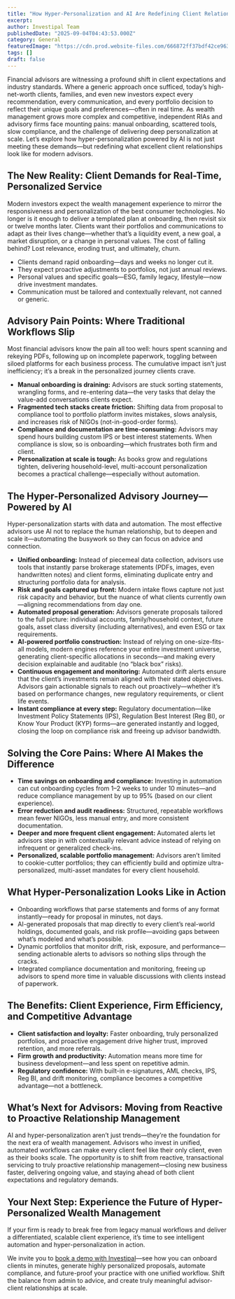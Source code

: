 ```yaml
---
title: "How Hyper-Personalization and AI Are Redefining Client Relationships in Wealth Management"
excerpt: 
author: Investipal Team
publishedDate: "2025-09-04T04:43:53.000Z"
category: General
featuredImage: "https://cdn.prod.website-files.com/666872ff37bdf42ce9637d77/689c31560b54b8ae6b4df67b_pexels-photo-8386440.jpeg"
tags: []
draft: false
---
```

<p>
Financial advisors are witnessing a profound shift in client expectations and industry standards. Where a generic approach once sufficed, today’s high-net-worth clients, families, and even new investors expect every recommendation, every communication, and every portfolio decision to reflect their unique goals and preferences—often in real time. As wealth management grows more complex and competitive, independent RIAs and advisory firms face mounting pains: manual onboarding, scattered tools, slow compliance, and the challenge of delivering deep personalization at scale. Let’s explore how hyper-personalization powered by AI is not just meeting these demands—but redefining what excellent client relationships look like for modern advisors.
</p>

<h2>The New Reality: Client Demands for Real-Time, Personalized Service</h2>
<p>
Modern investors expect the wealth management experience to mirror the responsiveness and personalization of the best consumer technologies. No longer is it enough to deliver a templated plan at onboarding, then revisit six or twelve months later. Clients want their portfolios and communications to adapt as their lives change—whether that’s a liquidity event, a new goal, a market disruption, or a change in personal values. The cost of falling behind? Lost relevance, eroding trust, and ultimately, churn.
</p>
<ul><li>Clients demand rapid onboarding—days and weeks no longer cut it.</li><li>They expect proactive adjustments to portfolios, not just annual reviews.</li><li>Personal values and specific goals—ESG, family legacy, lifestyle—now drive investment mandates.</li><li>Communication must be tailored and contextually relevant, not canned or generic.</li></ul>

<h2>Advisory Pain Points: Where Traditional Workflows Slip</h2>
<p>
Most financial advisors know the pain all too well: hours spent scanning and rekeying PDFs, following up on incomplete paperwork, toggling between siloed platforms for each business process. The cumulative impact isn’t just inefficiency; it’s a break in the personalized journey clients crave.
</p>
<ul><li><strong>Manual onboarding is draining:</strong> Advisors are stuck sorting statements, wrangling forms, and re-entering data—the very tasks that delay the value-add conversations clients expect.</li><li><strong>Fragmented tech stacks create friction:</strong> Shifting data from proposal to compliance tool to portfolio platform invites mistakes, slows analysis, and increases risk of NIGOs (not-in-good-order forms).</li><li><strong>Compliance and documentation are time-consuming:</strong> Advisors may spend hours building custom IPS or best interest statements. When compliance is slow, so is onboarding—which frustrates both firm and client.</li><li><strong>Personalization at scale is tough:</strong> As books grow and regulations tighten, delivering household-level, multi-account personalization becomes a practical challenge—especially without automation.</li></ul>

<h2>The Hyper-Personalized Advisory Journey—Powered by AI</h2>
<p>
Hyper-personalization starts with data and automation. The most effective advisors use AI not to replace the human relationship, but to deepen and scale it—automating the busywork so they can focus on advice and connection.
</p>
<ul><li><strong>Unified onboarding:</strong> Instead of piecemeal data collection, advisors use tools that instantly parse brokerage statements (PDFs, images, even handwritten notes) and client forms, eliminating duplicate entry and structuring portfolio data for analysis.</li><li><strong>Risk and goals captured up front:</strong> Modern intake flows capture not just risk capacity and behavior, but the nuance of what clients currently own—aligning recommendations from day one.</li><li><strong>Automated proposal generation:</strong> Advisors generate proposals tailored to the full picture: individual accounts, family/household context, future goals, asset class diversity (including alternatives), and even ESG or tax requirements.</li><li><strong>AI-powered portfolio construction:</strong> Instead of relying on one-size-fits-all models, modern engines reference your entire investment universe, generating client-specific allocations in seconds—and making every decision explainable and auditable (no “black box” risks).</li><li><strong>Continuous engagement and monitoring:</strong> Automated drift alerts ensure that the client’s investments remain aligned with their stated objectives. Advisors gain actionable signals to reach out proactively—whether it’s based on performance changes, new regulatory requirements, or client life events.</li><li><strong>Instant compliance at every step:</strong> Regulatory documentation—like Investment Policy Statements (IPS), Regulation Best Interest (Reg BI), or Know Your Product (KYP) forms—are generated instantly and logged, closing the loop on compliance risk and freeing up advisor bandwidth.</li></ul>

<h2>Solving the Core Pains: Where AI Makes the Difference</h2>
<ul><li><strong>Time savings on onboarding and compliance:</strong> Investing in automation can cut onboarding cycles from 1–2 weeks to under 10 minutes—and reduce compliance management by up to 95% (based on our client experience).</li><li><strong>Error reduction and audit readiness:</strong> Structured, repeatable workflows mean fewer NIGOs, less manual entry, and more consistent documentation.</li><li><strong>Deeper and more frequent client engagement:</strong> Automated alerts let advisors step in with contextually relevant advice instead of relying on infrequent or generalized check-ins.</li><li><strong>Personalized, scalable portfolio management:</strong> Advisors aren’t limited to cookie-cutter portfolios; they can efficiently build and optimize ultra-personalized, multi-asset mandates for every client household.</li></ul>

<h2>What Hyper-Personalization Looks Like in Action</h2>
<ul><li>Onboarding workflows that parse statements and forms of any format instantly—ready for proposal in minutes, not days.</li><li>AI-generated proposals that map directly to every client’s real-world holdings, documented goals, and risk profile—avoiding gaps between what’s modeled and what’s possible.</li><li>Dynamic portfolios that monitor drift, risk, exposure, and performance—sending actionable alerts to advisors so nothing slips through the cracks.</li><li>Integrated compliance documentation and monitoring, freeing up advisors to spend more time in valuable discussions with clients instead of paperwork.</li></ul>

<h2>The Benefits: Client Experience, Firm Efficiency, and Competitive Advantage</h2>
<ul><li><strong>Client satisfaction and loyalty:</strong> Faster onboarding, truly personalized portfolios, and proactive engagement drive higher trust, improved retention, and more referrals.</li><li><strong>Firm growth and productivity:</strong> Automation means more time for business development—and less spent on repetitive admin.</li><li><strong>Regulatory confidence:</strong> With built-in e-signatures, AML checks, IPS, Reg BI, and drift monitoring, compliance becomes a competitive advantage—not a bottleneck.</li></ul>

<h2>What’s Next for Advisors: Moving from Reactive to Proactive Relationship Management</h2>
<p>
AI and hyper-personalization aren’t just trends—they’re the foundation for the next era of wealth management. Advisors who invest in unified, automated workflows can make every client feel like their only client, even as their books scale. The opportunity is to shift from reactive, transactional servicing to truly proactive relationship management—closing new business faster, delivering ongoing value, and staying ahead of both client expectations and regulatory demands.
</p>

<h2>Your Next Step: Experience the Future of Hyper-Personalized Wealth Management</h2>
<p>
If your firm is ready to break free from legacy manual workflows and deliver a differentiated, scalable client experience, it’s time to see intelligent automation and hyper-personalization in action. 
</p>
<p>
We invite you to <a href="/book-a-demo">book a demo with Investipal</a>—see how you can onboard clients in minutes, generate highly personalized proposals, automate compliance, and future-proof your practice with one unified workflow. Shift the balance from admin to advice, and create truly meaningful advisor-client relationships at scale.
</p>
